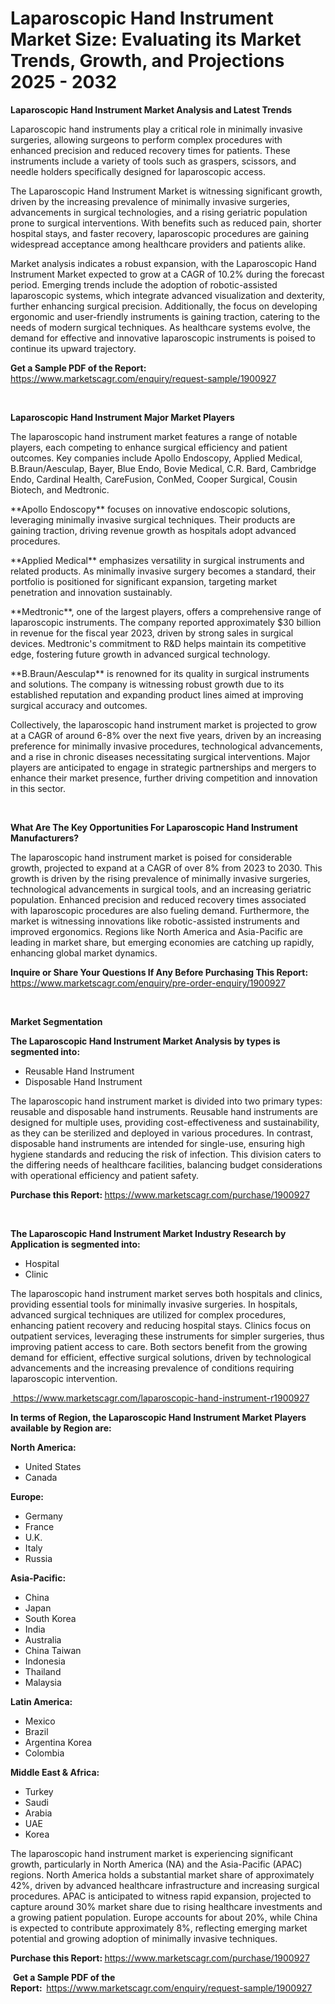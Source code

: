 <p><h1>Laparoscopic Hand Instrument Market Size: Evaluating its Market Trends, Growth, and Projections 2025 - 2032</h1></p><p><strong>Laparoscopic Hand Instrument Market Analysis and Latest Trends</strong></p>
<p><p>Laparoscopic hand instruments play a critical role in minimally invasive surgeries, allowing surgeons to perform complex procedures with enhanced precision and reduced recovery times for patients. These instruments include a variety of tools such as graspers, scissors, and needle holders specifically designed for laparoscopic access. </p><p>The Laparoscopic Hand Instrument Market is witnessing significant growth, driven by the increasing prevalence of minimally invasive surgeries, advancements in surgical technologies, and a rising geriatric population prone to surgical interventions. With benefits such as reduced pain, shorter hospital stays, and faster recovery, laparoscopic procedures are gaining widespread acceptance among healthcare providers and patients alike.</p><p>Market analysis indicates a robust expansion, with the Laparoscopic Hand Instrument Market expected to grow at a CAGR of 10.2% during the forecast period. Emerging trends include the adoption of robotic-assisted laparoscopic systems, which integrate advanced visualization and dexterity, further enhancing surgical precision. Additionally, the focus on developing ergonomic and user-friendly instruments is gaining traction, catering to the needs of modern surgical techniques. As healthcare systems evolve, the demand for effective and innovative laparoscopic instruments is poised to continue its upward trajectory.</p></p>
<p><strong>Get a Sample PDF of the Report:&nbsp;</strong> <a href="https://www.marketscagr.com/enquiry/request-sample/1900927?utm_campaign=2304&utm_medium=2&utm_source=Github&utm_content=ia&utm_term=13042025&utm_id=laparoscopic-hand-instrument">https://www.marketscagr.com/enquiry/request-sample/1900927</a></p>
<p>&nbsp;</p>
<p><strong>Laparoscopic Hand Instrument Major Market Players</strong></p>
<p><p>The laparoscopic hand instrument market features a range of notable players, each competing to enhance surgical efficiency and patient outcomes. Key companies include Apollo Endoscopy, Applied Medical, B.Braun/Aesculap, Bayer, Blue Endo, Bovie Medical, C.R. Bard, Cambridge Endo, Cardinal Health, CareFusion, ConMed, Cooper Surgical, Cousin Biotech, and Medtronic.</p><p>**Apollo Endoscopy** focuses on innovative endoscopic solutions, leveraging minimally invasive surgical techniques. Their products are gaining traction, driving revenue growth as hospitals adopt advanced procedures.</p><p>**Applied Medical** emphasizes versatility in surgical instruments and related products. As minimally invasive surgery becomes a standard, their portfolio is positioned for significant expansion, targeting market penetration and innovation sustainably.</p><p>**Medtronic**, one of the largest players, offers a comprehensive range of laparoscopic instruments. The company reported approximately $30 billion in revenue for the fiscal year 2023, driven by strong sales in surgical devices. Medtronic's commitment to R&D helps maintain its competitive edge, fostering future growth in advanced surgical technology.</p><p>**B.Braun/Aesculap** is renowned for its quality in surgical instruments and solutions. The company is witnessing robust growth due to its established reputation and expanding product lines aimed at improving surgical accuracy and outcomes.</p><p>Collectively, the laparoscopic hand instrument market is projected to grow at a CAGR of around 6-8% over the next five years, driven by an increasing preference for minimally invasive procedures, technological advancements, and a rise in chronic diseases necessitating surgical interventions. Major players are anticipated to engage in strategic partnerships and mergers to enhance their market presence, further driving competition and innovation in this sector.</p></p>
<p>&nbsp;</p>
<p><strong>What Are The Key Opportunities For Laparoscopic Hand Instrument Manufacturers?</strong></p>
<p><p>The laparoscopic hand instrument market is poised for considerable growth, projected to expand at a CAGR of over 8% from 2023 to 2030. This growth is driven by the rising prevalence of minimally invasive surgeries, technological advancements in surgical tools, and an increasing geriatric population. Enhanced precision and reduced recovery times associated with laparoscopic procedures are also fueling demand. Furthermore, the market is witnessing innovations like robotic-assisted instruments and improved ergonomics. Regions like North America and Asia-Pacific are leading in market share, but emerging economies are catching up rapidly, enhancing global market dynamics.</p></p>
<p><strong>Inquire or Share Your Questions If Any Before Purchasing This Report:</strong> <a href="https://www.marketscagr.com/enquiry/pre-order-enquiry/1900927?utm_campaign=2304&utm_medium=2&utm_source=Github&utm_content=ia&utm_term=13042025&utm_id=laparoscopic-hand-instrument">https://www.marketscagr.com/enquiry/pre-order-enquiry/1900927</a></p>
<p>&nbsp;</p>
<p><strong>Market Segmentation</strong></p>
<p><strong>The Laparoscopic Hand Instrument Market Analysis by types is segmented into:</strong></p>
<p><ul><li>Reusable Hand Instrument</li><li>Disposable Hand Instrument</li></ul></p>
<p><p>The laparoscopic hand instrument market is divided into two primary types: reusable and disposable hand instruments. Reusable hand instruments are designed for multiple uses, providing cost-effectiveness and sustainability, as they can be sterilized and deployed in various procedures. In contrast, disposable hand instruments are intended for single-use, ensuring high hygiene standards and reducing the risk of infection. This division caters to the differing needs of healthcare facilities, balancing budget considerations with operational efficiency and patient safety.</p></p>
<p><strong>Purchase this Report:&nbsp;</strong><a href="https://www.marketscagr.com/purchase/1900927?utm_campaign=2304&utm_medium=2&utm_source=Github&utm_content=ia&utm_term=13042025&utm_id=laparoscopic-hand-instrument">https://www.marketscagr.com/purchase/1900927</a></p>
<p>&nbsp;</p>
<p><strong>The Laparoscopic Hand Instrument Market Industry Research by Application is segmented into:</strong></p>
<p><ul><li>Hospital</li><li>Clinic</li></ul></p>
<p><p>The laparoscopic hand instrument market serves both hospitals and clinics, providing essential tools for minimally invasive surgeries. In hospitals, advanced surgical techniques are utilized for complex procedures, enhancing patient recovery and reducing hospital stays. Clinics focus on outpatient services, leveraging these instruments for simpler surgeries, thus improving patient access to care. Both sectors benefit from the growing demand for efficient, effective surgical solutions, driven by technological advancements and the increasing prevalence of conditions requiring laparoscopic intervention.</p></p>
<p><a href="https://www.marketscagr.com/laparoscopic-hand-instrument-r1900927?utm_campaign=2304&utm_medium=2&utm_source=Github&utm_content=ia&utm_term=13042025&utm_id=laparoscopic-hand-instrument">&nbsp;https://www.marketscagr.com/laparoscopic-hand-instrument-r1900927</a></p>
<p><strong>In terms of Region, the Laparoscopic Hand Instrument Market Players available by Region are:</strong></p>
<p>
    <p> <strong> North America: </strong>
        <ul>
            <li>United States</li>
            <li>Canada</li>
        </ul>
        </p> 
    <p> <strong> Europe: </strong>
        <ul>
            <li>Germany</li>
            <li>France</li>
            <li>U.K.</li>
            <li>Italy</li>
            <li>Russia</li>
        </ul>
        </p> 
    <p> <strong> Asia-Pacific: </strong>
        <ul>
            <li>China</li>
            <li>Japan</li>
            <li>South Korea</li>
            <li>India</li>
            <li>Australia</li>
            <li>China Taiwan</li>
            <li>Indonesia</li>
            <li>Thailand</li>
            <li>Malaysia</li>
        </ul>
        </p> 
    <p> <strong> Latin America: </strong>
        <ul>
            <li>Mexico</li>
            <li>Brazil</li>
            <li>Argentina Korea</li>
            <li>Colombia</li>
        </ul>
        </p> 
    <p> <strong> Middle East & Africa: </strong>
        <ul>
            <li>Turkey</li>
            <li>Saudi</li>
            <li>Arabia</li>
            <li>UAE</li>
            <li>Korea</li>
        </ul>
    </p>
    </p>
<p><p>The laparoscopic hand instrument market is experiencing significant growth, particularly in North America (NA) and the Asia-Pacific (APAC) regions. North America holds a substantial market share of approximately 42%, driven by advanced healthcare infrastructure and increasing surgical procedures. APAC is anticipated to witness rapid expansion, projected to capture around 30% market share due to rising healthcare investments and a growing patient population. Europe accounts for about 20%, while China is expected to contribute approximately 8%, reflecting emerging market potential and growing adoption of minimally invasive techniques.</p></p>
<p><strong>Purchase this Report: </strong><a href="https://www.marketscagr.com/purchase/1900927?utm_campaign=2304&utm_medium=2&utm_source=Github&utm_content=ia&utm_term=13042025&utm_id=laparoscopic-hand-instrument">https://www.marketscagr.com/purchase/1900927</a></p>
<p>&nbsp;<strong>Get a Sample PDF of the Report:&nbsp;&nbsp;</strong><a href="https://www.marketscagr.com/enquiry/request-sample/1900927?utm_campaign=2304&utm_medium=2&utm_source=Github&utm_content=ia&utm_term=13042025&utm_id=laparoscopic-hand-instrument">https://www.marketscagr.com/enquiry/request-sample/1900927</a></p>
<p><strong></strong></p>
<p><p></p><p></p><p></p></p>